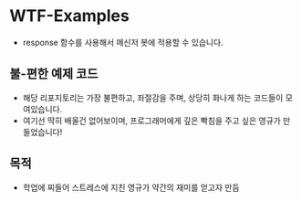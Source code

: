# WTF-Examples
- response 함수를 사용해서 메신저 봇에 적용할 수 있습니다.

## 불-편한 예제 코드
- 해당 리포지토리는 가장 불편하고, 좌절감을 주며, 상당히 화나게 하는 코드들이 모여있습니다.
- 여기선 딱히 배울건 없어보이며, 프로그래머에게 깊은 빡침을 주고 싶은 영규가 만들었습니다!
## 목적
- 학업에 찌들어 스트레스에 지친 영규가 약간의 재미를 얻고자 만듬
